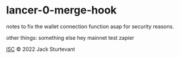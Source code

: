 # lancer-0-merge-hook
notes to fix the wallet connection function asap for security reasons. 

other things: 
something else
hey mainnet
test zapier

[ISC](LICENSE) © 2022 Jack Sturtevant
